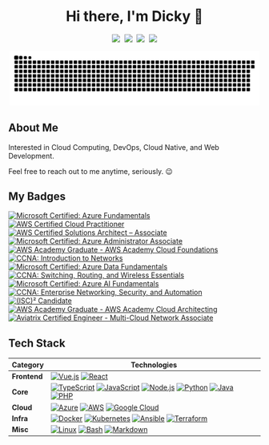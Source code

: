 <h1 align="center">Hi there, I'm Dicky 👋</h1>

<p align="center">
  <kbd>
  <a href="https://www.linkedin.com/in/dickyrhermawan"><img src="https://img.shields.io/badge/-dickyrhermawan-0072b1?style=flat&logo=Linkedin&logoColor=white" /></a>
  <a href="https://github.com/dickyhermawan12"><img src="https://img.shields.io/badge/-dickyhermawan12-3a3a3a?style=flat&logo=GitHub&logoColor=white" /></a>
  <a href="https://dickyrh.tech"><img src="https://img.shields.io/badge/-dickyrh.tech-550aff?style=flat&logoColor=white" /></a>
  <a href="https://www.codewars.com/users/dickyhermawan12"><img src="https://www.codewars.com/users/dickyhermawan12/badges/micro" /></a>
  </kbd>
</p>
  
<p align="center">
<img width="500" src="https://raw.githubusercontent.com/dickyhermawan12/dickyhermawan12/master/assets/github-snake.svg" />
</p>

<!-- About Section -->
## About Me

Interested in Cloud Computing, DevOps, Cloud Native, and Web Development.

Feel free to reach out to me anytime, seriously. 😉

<!-- Badges Section -->  
## My Badges

<!--START_SECTION:badges-->
[![Microsoft Certified: Azure Fundamentals](https://images.credly.com/size/110x110/images/be8fcaeb-c769-4858-b567-ffaaa73ce8cf/image.png)](http://www.credly.com/badges/1af4682f-77f6-454f-8336-a20473b0def9 "Microsoft Certified: Azure Fundamentals")
[![AWS Certified Cloud Practitioner](https://images.credly.com/size/110x110/images/00634f82-b07f-4bbd-a6bb-53de397fc3a6/image.png)](http://www.credly.com/badges/c00845b8-310b-4227-ba99-d257bbb3a7d9 "AWS Certified Cloud Practitioner")
[![AWS Certified Solutions Architect – Associate](https://images.credly.com/size/110x110/images/0e284c3f-5164-4b21-8660-0d84737941bc/image.png)](http://www.credly.com/badges/199b0c89-d259-4a47-878e-389aab28e30b "AWS Certified Solutions Architect – Associate")
[![Microsoft Certified: Azure Administrator Associate](https://images.credly.com/size/110x110/images/336eebfc-0ac3-4553-9a67-b402f491f185/azure-administrator-associate-600x600.png)](http://www.credly.com/badges/1d23f459-9aa8-4dbf-b223-e91262572ffc "Microsoft Certified: Azure Administrator Associate")
[![AWS Academy Graduate - AWS Academy Cloud Foundations](https://images.credly.com/size/110x110/images/73e4a58b-a8ef-41a3-a7db-9183dd269882/image.png)](http://www.credly.com/badges/d63929dd-5e50-4a55-9785-896a55e735dd "AWS Academy Graduate - AWS Academy Cloud Foundations")
[![CCNA: Introduction to Networks](https://images.credly.com/size/110x110/images/70d71df5-f3dc-4380-9b9d-f22513a70417/CCNAITN__1_.png)](http://www.credly.com/badges/a4b389ff-caf1-47e4-995a-e18ef86a1f70 "CCNA: Introduction to Networks")
[![Microsoft Certified: Azure Data Fundamentals](https://images.credly.com/size/110x110/images/70eb1e3f-d4de-4377-a062-b20fb29594ea/azure-data-fundamentals-600x600.png)](http://www.credly.com/badges/a7b9e7a5-9be8-4243-87ec-972d3acd0811 "Microsoft Certified: Azure Data Fundamentals")
[![CCNA: Switching, Routing, and Wireless Essentials](https://images.credly.com/size/110x110/images/f4ccdba9-dd65-4349-baad-8f05df116443/CCNASRWE__1_.png)](http://www.credly.com/badges/f78558b2-e915-4f70-a84f-30783fbbb89c "CCNA: Switching, Routing, and Wireless Essentials")
[![Microsoft Certified: Azure AI Fundamentals](https://images.credly.com/size/110x110/images/4136ced8-75d5-4afb-8677-40b6236e2672/azure-ai-fundamentals-600x600.png)](http://www.credly.com/badges/6a6c645a-7eed-404f-8d72-ddd304c6fdfb "Microsoft Certified: Azure AI Fundamentals")
[![CCNA: Enterprise Networking, Security, and Automation](https://images.credly.com/size/110x110/images/0a6d331e-8abf-4272-a949-33f754569a76/CCNAENSA__1_.png)](http://www.credly.com/badges/4eddb1ab-562e-4b28-b1ec-066a028db601 "CCNA: Enterprise Networking, Security, and Automation")
[![(ISC)² Candidate](https://images.credly.com/size/110x110/images/3829db50-49a8-4f30-85c5-639ffc4a7b2f/image.png)](http://www.credly.com/badges/f573ef98-1839-45e5-ba96-e61d20b993f3 "(ISC)² Candidate")
[![AWS Academy Graduate - AWS Academy Cloud Architecting](https://images.credly.com/size/110x110/images/2f7b0627-48a0-4894-8d46-3245bdfe0463/image.png)](http://www.credly.com/badges/0f493b01-dbe8-47ba-ba7d-de0266b16680 "AWS Academy Graduate - AWS Academy Cloud Architecting")
[![Aviatrix Certified Engineer - Multi-Cloud Network Associate](https://images.credly.com/size/110x110/images/30dea324-9ebf-4a7b-96b0-4ee602f0d5e7/aceAssociatetBadgeArtboard_1.png)](http://www.credly.com/badges/7afc212a-1c10-4e8c-8dc2-603bdc117a1d "Aviatrix Certified Engineer - Multi-Cloud Network Associate")
<!--END_SECTION:badges-->

<!-- Tech Stack Section -->  
## Tech Stack

| **Category** | **Technologies** |
| - | - |
**Frontend** | [![Vue.js](https://img.shields.io/static/v1?label=&message=Vue.js&color=4FC08D&logo=vuedotjs&logoColor=FFFFFF)](https://vuejs.org/) [![React](https://img.shields.io/static/v1?label=&message=React&color=61DAFB&logo=react&logoColor=FFFFFF)](https://reactjs.org/)
**Core** | [![TypeScript](https://img.shields.io/static/v1?label=&message=TypeScript&color=3178C6&logo=typescript&logoColor=FFFFFF)](https://www.typescriptlang.org/) [![JavaScript](https://img.shields.io/static/v1?label=&message=JavaScript&color=F7DF1E&logo=javascript&logoColor=FFFFFF)](https://www.javascript.com/) [![Node.js](https://img.shields.io/static/v1?label=&message=Node.js&color=339933&logo=nodedotjs&logoColor=FFFFFF)](https://nodejs.org/) [![Python](https://img.shields.io/static/v1?label=&message=Python&color=3C78A9&logo=python&logoColor=FFFFFF)](https://www.python.org/) [![Java](https://img.shields.io/static/v1?label=&message=Java&color=007396&logo=java&logoColor=FFFFFF)](https://www.java.com/) [![PHP](https://img.shields.io/static/v1?label=&message=PHP&color=777BB4&logo=php&logoColor=FFFFFF)](https://www.php.net/)
**Cloud** | [![Azure](https://img.shields.io/static/v1?label=&message=Azure&color=0078D4&logo=microsoftazure&logoColor=FFFFFF)](https://azure.microsoft.com/) [![AWS](https://img.shields.io/static/v1?label=&message=AWS&color=232F3E&logo=amazonaws&logoColor=FFFFFF)](https://aws.amazon.com/) [![Google Cloud](https://img.shields.io/static/v1?label=&message=GCP&color=4285F4&logo=googlecloud&logoColor=FFFFFF)](https://cloud.google.com/)
**Infra** | [![Docker](https://img.shields.io/static/v1?label=&message=Docker&color=2496ED&logo=docker&logoColor=FFFFFF)](https://docker.com/) [![Kubernetes](https://img.shields.io/static/v1?label=&message=Kubernetes&color=326CE5&logo=kubernetes&logoColor=FFFFFF)](https://kubernetes.io/) [![Ansible](https://img.shields.io/static/v1?label=&message=Ansible&color=EE0000&logo=ansible&logoColor=FFFFFF)](https://www.ansible.com/) [![Terraform](https://img.shields.io/static/v1?label=&message=Terraform&color=7B42BC&logo=terraform&logoColor=FFFFFF)](https://www.terraform.io/)
**Misc** | [![Linux](https://img.shields.io/static/v1?label=&message=Linux&color=FCC624&logo=linux&logoColor=FFFFFF)](https://www.linux.org/) [![Bash](https://img.shields.io/static/v1?label=&message=Bash&color=4EAA25&logo=gnubash&logoColor=FFFFFF)](https://www.gnu.org/software/bash/) [![Markdown](https://img.shields.io/static/v1?label=&message=Markdown&color=000000&logo=markdown&logoColor=FFFFFF)](https://en.wikipedia.org/wiki/Markdown)

